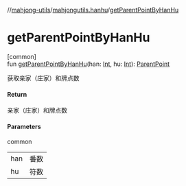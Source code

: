 //[mahjong-utils](../../index.md)/[mahjongutils.hanhu](index.md)/[getParentPointByHanHu](get-parent-point-by-han-hu.md)

# getParentPointByHanHu

[common]\
fun [getParentPointByHanHu](get-parent-point-by-han-hu.md)(han: [Int](https://kotlinlang.org/api/latest/jvm/stdlib/kotlin/-int/index.html), hu: [Int](https://kotlinlang.org/api/latest/jvm/stdlib/kotlin/-int/index.html)): [ParentPoint](-parent-point/index.md)

获取亲家（庄家）和牌点数

#### Return

亲家（庄家）和牌点数

#### Parameters

common

| | |
|---|---|
| han | 番数 |
| hu | 符数 |

